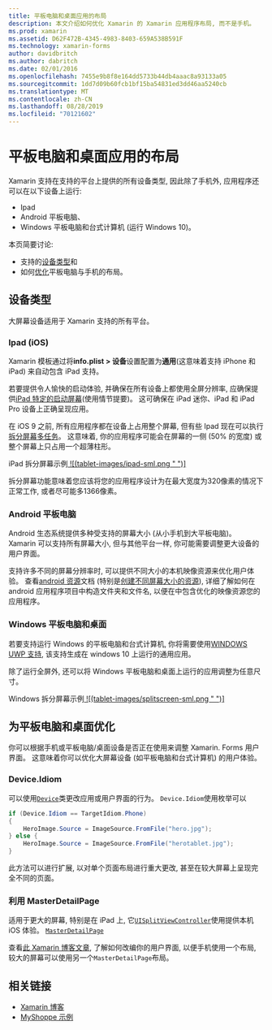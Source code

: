 ```yaml
---
title: 平板电脑和桌面应用的布局
description: 本文介绍如何优化 Xamarin 的 Xamarin 应用程序布局, 而不是手机。
ms.prod: xamarin
ms.assetid: D62F472B-4345-4983-8403-659A538B591F
ms.technology: xamarin-forms
author: davidbritch
ms.author: dabritch
ms.date: 02/01/2016
ms.openlocfilehash: 7455e9b8f8e164dd5733b44db4aaac8a93133a05
ms.sourcegitcommit: 1dd7d09b60fcb1bf15ba54831ed3dd46aa5240cb
ms.translationtype: MT
ms.contentlocale: zh-CN
ms.lasthandoff: 08/28/2019
ms.locfileid: "70121602"
---
```

# <a name="layout-for-tablet-and-desktop-apps"></a>平板电脑和桌面应用的布局

Xamarin 支持在支持的平台上提供的所有设备类型, 因此除了手机外, 应用程序还可以在以下设备上运行:

- Ipad
- Android 平板电脑、
- Windows 平板电脑和台式计算机 (运行 Windows 10)。

本页简要讨论:

- 支持的[设备类型](#Device_Types)和
- 如何[优化](#optimize)平板电脑与手机的布局。

<a name="Device_Types" />

## <a name="device-types"></a>设备类型

大屏幕设备适用于 Xamarin 支持的所有平台。

### <a name="ipads-ios"></a>Ipad (iOS)

Xamarin 模板通过将**info.plist > 设备**设置配置为**通用**(这意味着支持 iPhone 和 iPad) 来自动包含 iPad 支持。

若要提供令人愉快的启动体验, 并确保在所有设备上都使用全屏分辨率, 应确保提供[iPad 特定的启动屏幕](~/ios/app-fundamentals/images-icons/launch-screens.md)(使用情节提要)。 这可确保在 iPad 迷你、iPad 和 iPad Pro 设备上正确呈现应用。

在 iOS 9 之前, 所有应用程序都在设备上占用整个屏幕, 但有些 Ipad 现在可以执行[拆分屏幕多任务](~/ios/platform/multitasking.md)。
这意味着, 你的应用程序可能会在屏幕的一侧 (50% 的宽度) 或整个屏幕上只占用一个超薄柱形。

iPad 拆分屏幕示例[ ![(tablet-images/ipad-sml.png " ")]](tablet-images/ipad.png#lightbox "IPad 拆分屏幕示例")

拆分屏幕功能意味着您应该将您的应用程序设计为在最大宽度为320像素的情况下正常工作, 或者尽可能多1366像素。

### <a name="android-tablets"></a>Android 平板电脑

Android 生态系统提供多种受支持的屏幕大小 (从小手机到大平板电脑)。 Xamarin 可以支持所有屏幕大小, 但与其他平台一样, 你可能需要调整更大设备的用户界面。

支持许多不同的屏幕分辨率时, 可以提供不同大小的本机映像资源来优化用户体验。
查看[android 资源](~/android/app-fundamentals/resources-in-android/index.md)文档 (特别是[创建不同屏幕大小的资源](~/android/app-fundamentals/resources-in-android/resources-for-varying-screens.md)), 详细了解如何在 android 应用程序项目中构造文件夹和文件名, 以便在中包含优化的映像资源您的应用程序。

### <a name="windows-tablets-and-desktops"></a>Windows 平板电脑和桌面

若要支持运行 Windows 的平板电脑和台式计算机, 你将需要使用[WINDOWS UWP 支持](~/xamarin-forms/platform/windows/installation/index.md), 该支持生成在 windows 10 上运行的通用应用。

除了运行全屏外, 还可以将 Windows 平板电脑和桌面上运行的应用调整为任意尺寸。

Windows 拆分屏幕示例[ ![(tablet-images/splitscreen-sml.png " ")]](tablet-images/splitscreen.png#lightbox "Windows 拆分屏幕示例")


<a name="optimize" />

## <a name="optimizing-for-tablet-and-desktop"></a>为平板电脑和桌面优化

你可以根据手机或平板电脑/桌面设备是否正在使用来调整 Xamarin. Forms 用户界面。 这意味着你可以优化大屏幕设备 (如平板电脑和台式计算机) 的用户体验。


### <a name="deviceidiom"></a>Device.Idiom

可以使用[`Device`](~/xamarin-forms/platform/device.md)类更改应用或用户界面的行为。 `Device.Idiom`使用枚举可以

```csharp
if (Device.Idiom == TargetIdiom.Phone)
{
    HeroImage.Source = ImageSource.FromFile("hero.jpg");
} else {
    HeroImage.Source = ImageSource.FromFile("herotablet.jpg");
}
```

此方法可以进行扩展, 以对单个页面布局进行重大更改, 甚至在较大屏幕上呈现完全不同的页面。

### <a name="leveraging-masterdetailpage"></a>利用 MasterDetailPage

适用于更大的屏幕, 特别是在 iPad 上, 它[`UISplitViewController`](xref:UIKit.UISplitViewController)使用提供本机 iOS 体验。 [`MasterDetailPage`](xref:Xamarin.Forms.MasterDetailPage)

查看[此 Xamarin 博客文章](https://blog.xamarin.com/bringing-xamarin-forms-apps-to-tablets/), 了解如何改编你的用户界面, 以便手机使用一个布局, 较大的屏幕可以使用另一个`MasterDetailPage`布局。



## <a name="related-links"></a>相关链接

- [Xamarin 博客](https://blog.xamarin.com/bringing-xamarin-forms-apps-to-tablets/)
- [MyShoppe 示例](https://github.com/jamesmontemagno/myshoppe)
